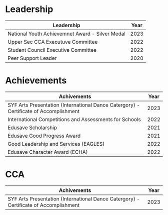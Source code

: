 <h1>Leadership</h1>

| Leadership      | Year    |
| --------  | ------- | 
| National Youth Achievemnet Award - Silver Medal   | 2023    |
| Upper Sec CCA Executuve Committee   | 2022     |
| Student Council Executive Committee     | 2022    |
| Peer Support Leader  | 2020    |

<h1>Achievements</h1>

| Achivements      | Year    |
| --------  | ------- | 
| SYF Arts Presentation (International Dance Catergory) - Certificate of Accomplishment | 2023    |
| International Competitions and Assessments for Schools   | 2022     |
| Edusave Scholarship  | 2021     |
| Edusave Good Progress Award  | 2021     |
| Good Leadership and Services (EAGLES)| 2022 |
|Edusave Character Award (ECHA)  | 2022     |


<h1>CCA</h1>

| Achivements      | Year    |
| --------  | ------- | 
| SYF Arts Presentation (International Dance Catergory) - Certificate of Accomplishment | 2023    |
